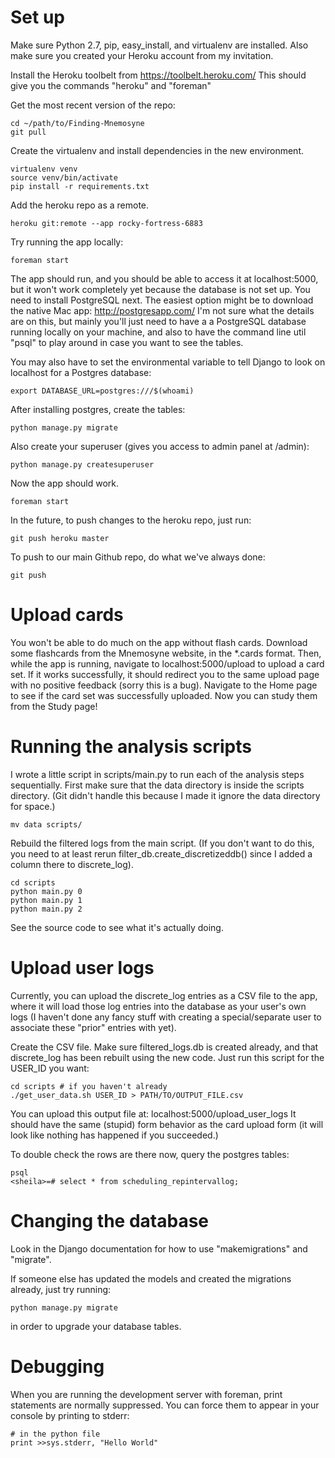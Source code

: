 Set up
======
Make sure Python 2.7, pip, easy_install, and virtualenv are installed.
Also make sure you created your Heroku account from my invitation.

Install the Heroku toolbelt from https://toolbelt.heroku.com/
This should give you the commands "heroku" and "foreman"

Get the most recent version of the repo:

    cd ~/path/to/Finding-Mnemosyne
    git pull

Create the virtualenv and install dependencies in the new environment.

    virtualenv venv
    source venv/bin/activate
    pip install -r requirements.txt

Add the heroku repo as a remote.

    heroku git:remote --app rocky-fortress-6883

Try running the app locally:

    foreman start

The app should run, and you should be able to access it at localhost:5000, but it won't work completely
yet because the database is not set up. You need to install PostgreSQL next. The easiest option might be
to download the native Mac app: http://postgresapp.com/
I'm not sure what the details are on this, but mainly you'll just need to have a a PostgreSQL database
running locally on your machine, and also to have the command line util "psql" to play around in case
you want to see the tables.

You may also have to set the environmental variable to tell Django to look on localhost
for a Postgres database:

    export DATABASE_URL=postgres:///$(whoami)

After installing postgres, create the tables:

    python manage.py migrate

Also create your superuser (gives you access to admin panel at /admin):

    python manage.py createsuperuser

Now the app should work.

    foreman start

In the future, to push changes to the heroku repo, just run:

    git push heroku master

To push to our main Github repo, do what we've always done:

    git push

Upload cards
============
You won't be able to do much on the app without flash cards. Download some flashcards from the Mnemosyne website,
in the *.cards format. Then, while the app is running, navigate to localhost:5000/upload to upload a card set.
If it works successfully, it should redirect you to the same upload page with no positive feedback (sorry this is
a bug). Navigate to the Home page to see if the card set was successfully uploaded. Now you can study them from
the Study page!


Running the analysis scripts
============================

I wrote a little script in scripts/main.py to run each of the analysis steps sequentially.
First make sure that the data directory is inside the scripts directory. (Git didn't handle this because
I made it ignore the data directory for space.)

    mv data scripts/

Rebuild the filtered logs from the main script. (If you don't want to do this, you need to at least rerun
filter_db.create_discretizeddb() since I added a column there to discrete_log).

    cd scripts
    python main.py 0
    python main.py 1
    python main.py 2

See the source code to see what it's actually doing.


Upload user logs
================
Currently, you can upload the discrete_log entries as a CSV file to the app, where it will load those
log entries into the database as your user's own logs (I haven't done any fancy stuff with creating a
special/separate user to associate these "prior" entries with yet).

Create the CSV file. Make sure filtered_logs.db is created already, and that discrete_log has been
rebuilt using the new code. Just run this script for the USER_ID you want:

    cd scripts # if you haven't already
    ./get_user_data.sh USER_ID > PATH/TO/OUTPUT_FILE.csv

You can upload this output file at: localhost:5000/upload_user_logs
It should have the same (stupid) form behavior as the card upload form (it will look like nothing has
happened if you succeeded.)

To double check the rows are there now, query the postgres tables:

    psql
    <sheila>=# select * from scheduling_repintervallog;


Changing the database
=====================
Look in the Django documentation for how to use "makemigrations" and "migrate".

If someone else has updated the models and created the migrations already, just try running:

    python manage.py migrate

in order to upgrade your database tables.


Debugging
=========
When you are running the development server with foreman, print statements are normally suppressed.
You can force them to appear in your console by printing to stderr:

    # in the python file
    print >>sys.stderr, "Hello World"
